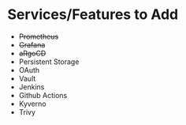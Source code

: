 # Services/Features to Add
- ~~Prometheus~~
- ~~Grafana~~
- ~~aRgoCD~~
- Persistent Storage
- OAuth
- Vault
- Jenkins
- Github Actions
- Kyverno
- Trivy
